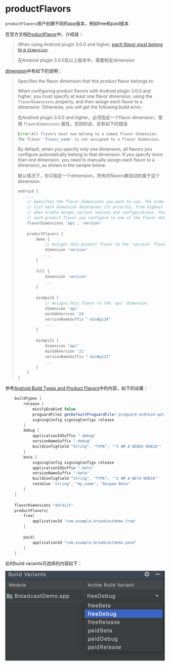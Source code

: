 # productFlavors

`productFlavors`用户创建不同的app版本，例如free和paid版本

在官方文档[ProductFlavor](https://developer.android.com/reference/tools/gradle-api/4.2/com/android/build/api/dsl/ProductFlavor)中，介绍说：

> When using Android plugin 3.0.0 and higher, *[each flavor must belong to a `dimension`](https://developer.android.com/reference/tools/gradle-api/4.2/com/android/build/api/dsl/ProductFlavor#dimension:kotlin.String)*.
>
> 在Android plugin 3.0.0及以上版本中，需要制定dimension

[dimension](https://developer.android.com/reference/tools/gradle-api/4.2/com/android/build/api/dsl/ProductFlavor#dimension)中有如下的说明：

> Specifies the flavor dimension that this product flavor belongs to.
>
> When configuring product flavors with Android plugin 3.0.0 and higher, you must specify at least one flavor dimension, using the `flavorDimensions` property, and then assign each flavor to a dimension. Otherwise, you will get the following build error:
>
> 在Android plugin 3.0.0 and higher，必须指定一个flavor dimension，使用 `flavorDimensions` 属性。否则的话，会有如下的错误
>
> ```groovy
> Error:All flavors must now belong to a named flavor dimension.
> The flavor 'flavor_name' is not assigned to a flavor dimension.
> ```
>
> By default, when you specify only one dimension, all flavors you configure automatically belong to that dimension. If you specify more than one dimension, you need to manually assign each flavor to a dimension, as shown in the sample below:
>
> 默认情况下，你只指定一个dimension，所有的flavors都自动的属于这个dimension
>
> ```groovy
> android {
>     ...
>     // Specifies the flavor dimensions you want to use. The order in which you
>     // list each dimension determines its priority, from highest to lowest,
>     // when Gradle merges variant sources and configurations. You must assign
>     // each product flavor you configure to one of the flavor dimensions.
>     flavorDimensions 'api', 'version'
> 
>     productFlavors {
>         demo {
>             // Assigns this product flavor to the 'version' flavor dimension.
>             dimension 'version'
>             ...
>         }
> 
>         full {
>             dimension 'version'
>             ...
>         }
> 
>         minApi24 {
>             // Assigns this flavor to the 'api' dimension.
>             dimension 'api'
>             minSdkVersion '24'
>             versionNameSuffix "-minApi24"
>             ...
>         }
> 
>         minApi21 {
>             dimension "api"
>             minSdkVersion '21'
>             versionNameSuffix "-minApi21"
>             ...
>         }
>     }
> }
> ```
>
> 



参考[Android Build Types and Product Flavors](https://www.journaldev.com/21533/android-build-types-product-flavors)中的内容，如下的设置：

```groovy
    buildTypes {
        release {
            minifyEnabled false
            proguardFiles getDefaultProguardFile('proguard-android-optimize.txt'), 'proguard-rules.pro'
            signingConfig signingConfigs.release
        }
        debug {
            applicationIdSuffix ".debug"
            versionNameSuffix "-debug"
            buildConfigField "String", "TYPE", '"I AM A DEBUG NINJA"'
        }
        beta {
            signingConfig signingConfigs.release
            applicationIdSuffix ".beta"
            versionNameSuffix "-beta"
            buildConfigField "String", "TYPE", '"I AM A BETA NINJA"'
            resValue "string", "my_name", "Anupam Beta"
        }
    }
    
    flavorDimensions "default"
    productFlavors{
        free{
            applicationId "com.example.broadcastdemo.free"
        }

        paid{
            applicationId "com.example.broadcastdemo.paid"
        }
    }
```

此时build varaints可选择的内容如下：

![010](https://github.com/winfredzen/Android-Basic/blob/master/Gradle/images/010.png)





























